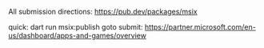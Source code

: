 
All submission directions: https://pub.dev/packages/msix

quick:
  dart run msix:publish
goto submit:
  https://partner.microsoft.com/en-us/dashboard/apps-and-games/overview

  